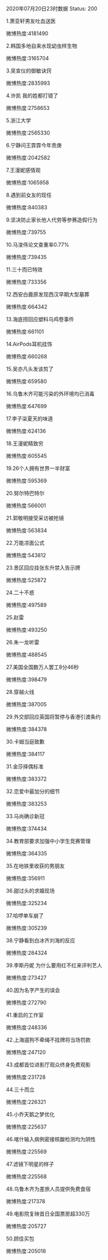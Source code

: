 2020年07月20日23时数据
Status: 200

1.萧亚轩男友吐血送医

微博热度:4181490

2.韩国多地自来水现幼虫样生物

微博热度:3165704

3.吴宣仪的御敏诀窍

微博热度:2835993

4.许凯 我的姓都打错了

微博热度:2758653

5.浙江大学

微博热度:2565330

6.宁静问王霏霏今年贵庚

微博热度:2042582

7.王漫妮感情观

微博热度:1065958

8.遇到前女友的现任

微博热度:840383

9.坚决防止家长他人代劳等参赛造假行为

微博热度:739755

10.马浚伟论文查重率0.77%

微博热度:739435

11.三十而已特效

微博热度:733356

12.西安白鹿原发现西汉早期大型墓葬

微博热度:664342

13.海底捞回应塑料乌鸡卷事件

微博热度:661101

14.AirPods耳机挂饰

微博热度:660268

15.吴亦凡头发该剪了

微博热度:659580

16.乌鲁木齐可能污染的外环境均已消毒

微博热度:647699

17.李子柒夏天的味道

微博热度:624136

18.王漫妮精致穷

微博热度:605545

19.26个人拥有世界一半财富

微博热度:595369

20.努尔特巴特尔

微博热度:566001

21.郭敬明接受采访被抢镜

微博热度:563834

22.万能凉面公式

微博热度:543812

23.景区回应挂张东升禁入告示牌

微博热度:525872

24.二十不惑

微博热度:497589

25.赵雷

微博热度:493250

26.朱一龙听雷

微博热度:488545

27.美国全国数万人罢工8分46秒

微博热度:398479

28.穿越火线

微博热度:387005

29.外交部回应英国将暂停与香港引渡条约

微博热度:384378

30.卡姆当庭致歉

微博热度:384117

31.金莎择偶标准

微博热度:383372

32.恋爱中最加分的细节

微博热度:383253

33.马尚确诊新冠

微博热度:374434

34.教育部要求加强中小学生竞赛管理

微博热度:364335

35.在地铁里收获的男朋友

微博热度:356911

36.甜过头的求婚现场

微博热度:325234

37.哈啰单车崩了

微博热度:305239

38.宁静看到白冰齐刘海的反应

微博热度:284324

39.李斯丹妮 为什么要用红不红来评判艺人

微博热度:273427

40.因为名字产生的误会

微博热度:272790

41.重启的工作室

微博热度:248336

42.上海遛狗不牵绳不挂牌将当场罚款

微博热度:247120

43.成都首位进影厅观众终身免费观影

微博热度:231728

44.三十而立

微博热度:226321

45.小乔天鹅之梦优化

微博热度:225637

46.喀什输入病例密接核酸检测均为阴性

微博热度:225569

47.滤镜下明星的样子

微博热度:225568

48.乌鲁木齐为差旅人员提供免费食宿

微博热度:217378

49.电影院复映首日全国票房超330万

微博热度:205727

50.顾佳买包

微博热度:205018

